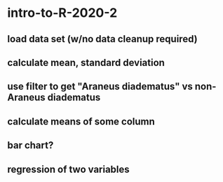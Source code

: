 # intro-to-R-2020-2

## load data set (w/no data cleanup required)
## calculate mean, standard deviation

## use filter to get "Araneus diadematus" vs non-Araneus diadematus
## calculate means of some column
## bar chart?
## regression of two variables
